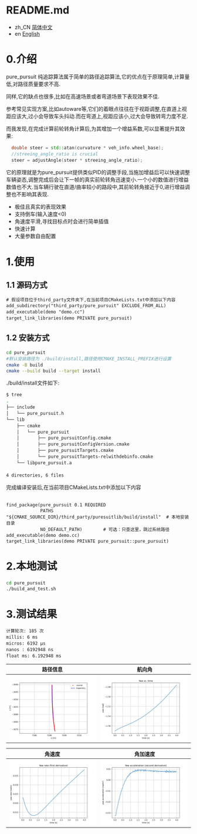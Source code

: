 # README.md
- zh_CN [简体中文](/readme/README.md)
- en [English](README_EN.md)

# 0.介绍
pure_pursuit 纯追踪算法属于简单的路径追踪算法,它的优点在于原理简单,计算量低,对路径质量要求不高.

同样,它的缺点也很多,比如在高速场景或者弯道场景下表现效果不佳.

参考常见实现方案,比如autoware等,它们的着眼点往往在于视距调整,在直道上视距应该大,过小会导致车头抖动.而在弯道上,视距应该小,过大会导致转弯力度不足.

而我发现,在完成计算前轮转角计算后,为其增加一个增益系数,可以显著提升其效果:
```c++
  double steer = std::atan(curvature * veh_info.wheel_base);
  //streeing_angle_ratio is crucial
  steer = adjustAngle(steer * streeing_angle_ratio);
```
它的原理就是为pure_pursuit提供类似PID的调整手段,当施加增益后可以快速调整车辆姿态,调整完成后会让下一帧的真实前轮转角迅速变小.一个小的数值进行增益数值也不大.当车辆行驶在直道/曲率较小的路段中,其前轮转角接近于0,进行增益调整也不影响其表现.

+ 极佳且真实的表现效果
+ 支持倒车(输入速度<0)
+ 角速度平滑,寻找目标点时会进行简单插值
+ 快速计算
+ 大量参数自由配置


# 1.使用
## 1.1 源码方式
```CMakeLists.txt
# 假设项目位于third_party文件夹下,在当前项目CMakeLists.txt中添加以下内容
add_subdirectory("third_party/pure_pursuit" EXCLUDE_FROM_ALL)
add_executable(demo "demo.cc")
target_link_libraries(demo PRIVATE pure_pursuit)
```

## 1.2 安装方式
```bash
cd pure_pursuit
#默认安装路径为 ./build/install,路径使用CMAKE_INSTALL_PREFIX进行设置
cmake -B build
cmake --build build --target install
```
./build/install文件如下:
```bash
$ tree
.
├── include
│   └── pure_pursuit.h
└── lib
    ├── cmake
    │   └── pure_pursuit
    │       ├── pure_pursuitConfig.cmake
    │       ├── pure_pursuitConfigVersion.cmake
    │       ├── pure_pursuitTargets.cmake
    │       └── pure_pursuitTargets-relwithdebinfo.cmake
    └── libpure_pursuit.a

4 directories, 6 files

```
完成编译安装后,在当前项目CMakeLists.txt中添加以下内容
```

find_package(pure_pursuit 0.1 REQUIRED
             PATHS "${CMAKE_SOURCE_DIR}/third_party/puresuitlib/build/install"  # 本地安装目录
             NO_DEFAULT_PATH)        # 可选：只查这里，跳过系统路径
add_executable(demo demo.cc)
target_link_libraries(demo PRIVATE pure_pursuit::pure_pursuit)
```

# 2.本地测试
```bash
cd pure_pursuit
./build_and_test.sh
```

# 3.测试结果
```bash
计算轮次: 185 次
millis: 6 ms
micros: 6192 μs
nanos : 6192948 ns
float ms: 6.192948 ms
```

<!-- 如果想并排展示多张图，可以用表格这样排版 -->
| 路径信息          | 航向角            
| -------------- | -------------- 
| ![Path](/scripts/path.png) | ![Yaw](/scripts/yaw.png) 

| 角速度            | 角加速度            
| -------------- | -------------- 
| ![Path](/scripts/yaw_rate.png) | ![Yaw](/scripts/yaw_accel.png) 

